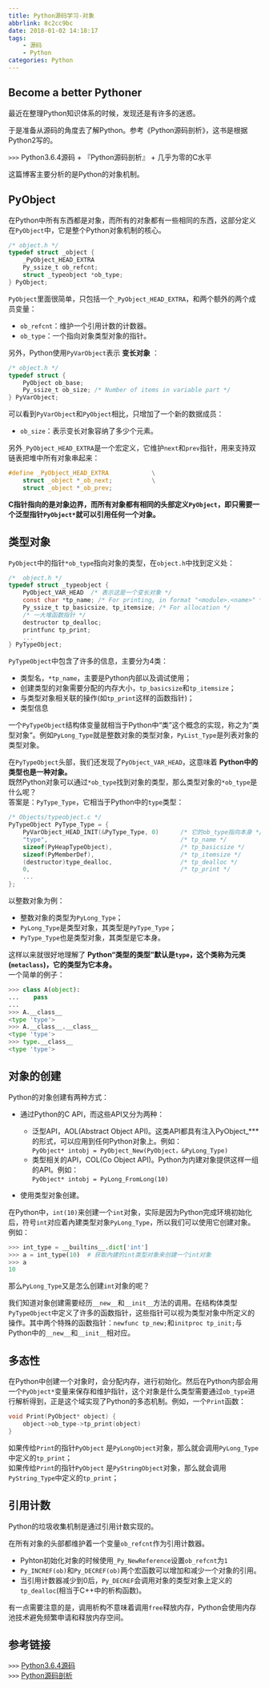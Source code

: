```yaml
---
title: Python源码学习-对象
abbrlink: 8c2cc9bc
date: 2018-01-02 14:18:17
tags:
    - 源码
    - Python
categories: Python
---
```

## __Become a better Pythoner__


最近在整理Python知识体系的时候，发现还是有许多的迷惑。

于是准备从源码的角度去了解Python。参考《Python源码剖析》，这书是根据Python2写的。

`>>>` Python3.6.4源码 + 『Python源码剖析』 + 几乎为零的C水平

这篇博客主要分析的是Python的对象机制。

<!-- more -->

## PyObject

在Python中所有东西都是对象，而所有的对象都有一些相同的东西，这部分定义在`PyObject`中，它是整个Python对象机制的核心。
```c
/* object.h */
typedef struct _object {
    _PyObject_HEAD_EXTRA
    Py_ssize_t ob_refcnt;
    struct _typeobject *ob_type;
} PyObject;
```
`PyObject`里面很简单，只包括一个`_PyObject_HEAD_EXTRA`，和两个额外的两个成员变量：

- `ob_refcnt`：维护一个引用计数的计数器。
- `ob_type`：一个指向对象类型对象的指针。

另外，Python使用`PyVarObject`表示 __变长对象__ ：
```c
/* object.h */
typedef struct {
    PyObject ob_base;
    Py_ssize_t ob_size; /* Number of items in variable part */
} PyVarObject;
```

可以看到`PyVarObject`和`PyObject`相比，只增加了一个新的数据成员：

- `ob_size`：表示变长对象容纳了多少个元素。

另外`_PyObject_HEAD_EXTRA`是一个宏定义，它维护`next`和`prev`指针，用来支持双链表把堆中所有对象串起来：
```c
#define _PyObject_HEAD_EXTRA            \
    struct _object *_ob_next;           \
    struct _object *_ob_prev;
```

__C指针指向的是对象边界，而所有对象都有相同的头部定义`PyObject`，即只需要一个泛型指针`PyObject*`就可以引用任何一个对象。__

## 类型对象

`PyObject`中的指针`*ob_type`指向对象的类型，在`object.h`中找到定义处：
```c
/*  object.h */
typedef struct _typeobject {
    PyObject_VAR_HEAD  /* 表示这是一个变长对象 */
    const char *tp_name; /* For printing, in format "<module>.<name>" */
    Py_ssize_t tp_basicsize, tp_itemsize; /* For allocation */
    /* 一大堆函数指针 */
    destructor tp_dealloc;
    printfunc tp_print;
    ...    
} PyTypeObject;
```
`PyTypeObject`中包含了许多的信息，主要分为4类：

- 类型名，`*tp_name`，主要是Python内部以及调试使用；
- 创建类型的对象需要分配的内存大小，`tp_basicsize`和`tp_itemsize`；
- 与类型对象相关联的操作(如`tp_print`这样的函数指针)；
- 类型信息

一个`PyTypeObject`结构体变量就相当于Python中“类”这个概念的实现，称之为”类型对象“。例如`PyLong_Type`就是整数对象的类型对象，`PyList_Type`是列表对象的类型对象。

在`PyTypeObject`头部，我们还发现了`PyObject_VAR_HEAD`，这意味着 __Python中的类型也是一种对象。__ <br>
既然Python对象可以通过`*ob_type`找到对象的类型，那么类型对象的`*ob_type`是什么呢？<br>
答案是：`PyType_Type`，它相当于Python中的`type`类型：

```c
/* Objects/typeobject.c */
PyTypeObject PyType_Type = {
    PyVarObject_HEAD_INIT(&PyType_Type, 0)      /* 它的ob_type指向本身 */
    "type",                                     /* tp_name */
    sizeof(PyHeapTypeObject),                   /* tp_basicsize */
    sizeof(PyMemberDef),                        /* tp_itemsize */
    (destructor)type_dealloc,                   /* tp_dealloc */
    0,                                          /* tp_print */
    ...
};
```

以整数对象为例：

- 整数对象的类型为`PyLong_Type`；
- `PyLong_Type`是类型对象，其类型是`PyType_Type`；
- `PyType_Type`也是类型对象，其类型是它本身。

这样以来就很好地理解了 __Python“类型的类型”默认是`type`，这个类称为元类(`metaclass`)，它的类型为它本身。__ <br>
一个简单的例子：
```python
>>> class A(object):
...    pass
...
>>> A.__class__
<type 'type'>
>>> A.__class__.__class__
<type 'type'>
>>> type.__class__
<type 'type'>
```

## 对象的创建

Python的对象创建有两种方式：

- 通过Python的C API，而这些API又分为两种：

    - 泛型API，AOL(Abstract Object API)。这类API都具有注入PyObject_***的形式，可以应用到任何Python对象上。例如：<br>
        `PyObject* intobj = PyObject_New(PyObject，&PyLong_Type)`
    - 类型相关的API，COL(Co Object API)。Python为内建对象提供这样一组的API。例如：<br>
        `PyObject* intobj = PyLong_FromLong(10)`
- 使用类型对象创建。

在Python中，`int(10)`来创建一个`int`对象，实际是因为Python完成环境初始化后，符号`int`对应着內建类型对象`PyLong_Type`，所以我们可以使用它创建对象。例如：
```python
>>> int_type = __builtins__.dict['int']
>>> a = int_type(10)  # 获取內建的int类型对象来创建一个int对象
>>> a
10
```

那么`PyLong_Type`又是怎么创建`int`对象的呢？

我们知道对象创建需要经历`__new__`和`__init__`方法的调用。在结构体类型`PyTypeObject`中定义了许多的函数指针，这些指针可以视为类型对象中所定义的操作。其中两个特殊的函数指针：`newfunc tp_new;`和`initproc tp_init;`与Python中的`__new__`和`__init__`相对应。

## 多态性

在Python中创建一个对象时，会分配内存，进行初始化。然后在Python内部会用一个`PyObject*`变量来保存和维护指针，这个对象是什么类型需要通过`ob_type`进行解析得到，正是这个域实现了Python的多态机制。例如，一个`Print`函数：
```c
void Print(PyObject* object) {
    object->ob_type->tp_print(object)
}
```
如果传给`Print`的指针`PyObject` 是`PyLongObject`对象，那么就会调用`PyLong_Type`中定义的`tp_print`；<br>
如果传给`Print`的指针`PyObject` 是`PyStringObject`对象，那么就会调用`PyString_Type`中定义的`tp_print`；<br>

## 引用计数

Python的垃圾收集机制是通过引用计数实现的。

在所有对象的头部都维护着一个变量`ob_refcnt`作为引用计数器。

- Pyhton初始化对象的时候使用`_Py_NewReference`设置`ob_refcnt`为`1`
- `Py_INCREF(ob)`和`Py_DECREF(ob)`两个宏函数可以增加和减少一个对象的引用。
- 当引用计数器减少到0后，`Py_DECREF`会调用对象的类型对象上定义的`tp_dealloc`(相当于C++中的析构函数)。

有一点需要注意的是，调用析构不意味着调用`free`释放内存，Python会使用内存池技术避免频繁申请和释放内存空间。

## 参考链接

`>>>` [Python3.6.4源码](https://www.python.org/downloads/release/python-364/)<br>
`>>>` [Python源码剖析]()